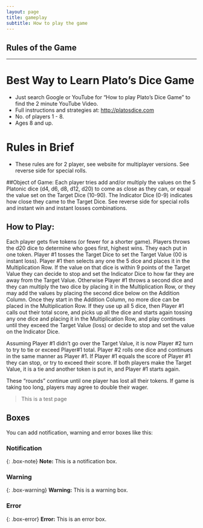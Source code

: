 ```yaml
---
layout: page
title: gameplay
subtitle: How to play the game
---
```


## Rules of the Game

---


# Best Way to Learn Plato’s Dice Game

- Just search Google or YouTube for “How to play Plato’s Dice Game” to find the 2 minute YouTube Video.
- Full instructions and strategies at: http://platosdice.com
- No. of players 1 - 8.
- Ages 8 and up.

# Rules in Brief

- These rules are for 2 player, see website for multiplayer versions. See reverse side for special rolls.

##Object of Game:
Each player tries add and/or multiply the values on the 5 Platonic dice (d4, d6, d8, d12, d20) to come as close as they can, or equal the value set on the Target Dice (10-90). The Indicator Dice (0-9) indicates how close they came to the Target Dice. See reverse side for special rolls and instant win and instant losses combinations.

## How to Play:
Each player gets five tokens (or fewer for a shorter game). Players throws the d20 dice to determine who goes first, highest wins. They each put in one token. Player #1 tosses the Target Dice to set the Target Value (00 is instant loss). Player #1 then selects any one the 5 dice and places it in the Multiplication Row. If the value on that dice is within 9 points of the Target Value they can decide to stop and set the Indicator Dice to how far they are away from the Target Value. Otherwise  Player #1 throws a second dice and they can multiply the two dice by placing it in the Multiplication Row, or they may add the values by placing the second dice below on the Addition Column. Once they start in the Addition Column, no more dice can be placed in the Multiplication Row. If they use up all 5 dice, then Player #1 calls out their total score, and picks up all the dice and starts again tossing any one dice and placing it in the Multiplication Row, and play continues until they exceed the Target Value (loss) or decide to stop and set the value on the Indicator Dice.

Assuming Player #1 didn’t go over the Target Value, it is now Player #2 turn to try to tie or exceed Player#1 total. Player #2 rolls one dice and continues in the same manner as Player #1. If Player #1 equals the score of Player #1 they can stop, or try to exceed their score. If both players make the Target Value, it is a tie and another token is put in, and Player #1 starts again.

These “rounds” continue until one player has lost all their tokens. If game is taking too long, players may agree to double their wager.


> This is a test page

## Boxes
You can add notification, warning and error boxes like this:

### Notification

{: .box-note}
**Note:** This is a notification box.

### Warning

{: .box-warning}
**Warning:** This is a warning box.

### Error

{: .box-error}
**Error:** This is an error box.
